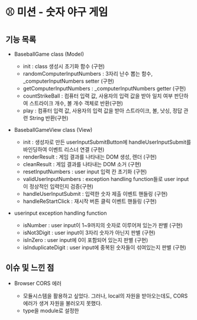 # ⚾ 미션 - 숫자 야구 게임

## 기능 목록

- BaseballGame class (Model)

  - init : class 생성시 초기화 함수 (구현)
  - randomComputerInputNumbers : 3자리 난수 뽑는 함수, \_computerInputNumbers setter (구현)
  - getComputerInputNumbers : \_computerInputNumbers getter (구현)
  - countStrikeBall : 컴퓨터 입력 값, 사용자의 입력 값을 받아 일치 여부 판단하여 스트라이크 개수, 볼 개수 객체로 반환(구현)
  - play : 컴퓨터 입력 값, 사용자의 입력 값을 받아 스트라이크, 볼, 낫싱, 정답 관련 String 반환(구현)
- BaseballGameView class (View)

  - init : 생성자로 만든 userInputSubmitButton에 handleUserInputSubmit를 바인딩하여 이벤트 리스너 연결 (구현)
  - renderResult : 게임 결과를 나타내는 DOM 생성, 렌더 (구현)
  - cleanResult : 게임 결과를 나타내는 DOM 소거 (구현)
  - resetInputNumbers : user input 입력 칸 초기화 (구현)
  - validUserInputNumbers : exception handling function들로 user input이 정상적인 입력인지 검증(구현)
  - handleUserInputSubmit : 입력한 숫자 제출 이벤트 핸들링 (구현)
  - handleReStartClick : 재시작 버튼 클릭 이벤트 핸들링 (구현)
- userinput exception handling function

  - isNumber : user input이 1~9까지의 숫자로 이루어져 있는가 판별 (구현)
  - isNot3Digit : user input이 3자리 숫자가 아닌지 판별 (구현)
  - isInZero : user input에 0이 포함되어 있는지 판별 (구현)
  - isInduplicateDigit : user input에 중복된 숫자들이 섞여있는지 판별 (구현)

## 이슈 및 느낀 점

- Browser CORS 에러
  - 모듈시스템을 활용하고 싶었다. 그러나, local의 자원을 받아오는데도, CORS 에러가 생겨 자원을 불러오지 못했다.
  - type을 module로 설정한 <script> 태그가 포함된 HTML 파일을 로컬에서 로드할 경우 자바스크립트 모듈 보안 요구사항에 따라 CORS 오류가 발생한다.
  - 처음엔, http-server를 설치해 서버를 만들고 그 위에 올려서 해결했으나, 깔끔하게 느껴지지 않았다.
  - 결국, js 번들러 webpack 설치 후 bundle.js를 만든 후 사용하여 해결하였다.
- 숫자야구 내부 기능과 DOM 관련 기능 간 강한 의존성(강결합)
  - 짜다 보니, 처음엔 BaseballGame 클래스에 숫자 야구 내부 기능과 DOM을 관련 기능들이 섞여 있었다.
  - 가독성이 떨어졌고 기능 간 강한 의존성이 발생해 난잡하게 느껴졌다.
  - 일단 내부 기능, DOM 조작 기능별로 함수를 만들어 나누었다. 그런데도 많은 기능, 책임을 져 비대한 함수를 다시 최대한 나누었다.(모듈화)
  - 그리고 class를 나누어 BaseballGame 클래스(Model 역할)에 숫자 야구 내부 기능 함수, BaseballGameView 클래스(View 역할)에 DOM 관련 기능 함수를 두었다.
  - 가독성을 확보하고 의존성을 제거할 수 있었다.
  
- export default의 존재 이유

  - 프로그래밍 요구사항에선, 예시로 주어진 src/index.js에 있는 클래스와 함수에 export default가 붙어있었다.
  - 모듈시스템을 활용하라는 뜻, 나중에 채점할 때 test를 돌리기 위해서가 아닐까 추측을 해보았다.
  - 그러나 프로그래밍 요구사항을 1차 적으로 충족시키는 것이 중요하기에, BaseballGame 클래스는 src/index.js에 두고 나머지 클래스와 유틸 등은 import 해서
    쓰는 것으로 절충하였다.

- 함수와 클래스 모듈화의 어려움

  - 혼자 코딩할 땐 함수 모듈화를 잘 의식하지 못했다.
  - 그러다 과제를 수행하며 관심사 분리, 단일책임 원칙 등 개발 원칙을 신경 쓰게 되었는데, 이를 의식하며 함수와 클래스를 잘 나누기 몹시 어려웠다.
  - 기능 별로 개발하고 commit 하는 개발 방식이 도움이 많이 되었다.
  - 결과물을 봤을 때 관심사, 책임별로 잘 나누어 정리된 코드가 훨씬 좋다는 것을 깨달았다.
  - 자연스럽게 의존성이 제거되고, 현재의 가독성, 미래의 유지보수성과 확장성을 좋게 만들기 때문이다.
  
- 코딩 컨벤션 적용, 읽기 좋은 코드를 만드는 것의 어려움

  - 혼자 코딩할 땐 남이 읽기 좋은 코드를 만들기 쉽지 않았다.
  - 제공된 코딩 컨벤션 가이드이 얼른 이해 가지 않아 여러 번 읽어가며 코딩 컨벤션을 적용했고 가독성이 높아졌다.
  - 그런데도 여전히 안 읽히는 코드가 있었다. 짠다고 짰고 잘 작동하지만 다른 사람이 읽기 어려운 코드들이었다. 코딩 컨벤션이 다루지 않은 부분도 있었다.
  - 내 코드를 주변 지인에게 계속 읽히고 피드백에 따라 리팩토링하였다. 내가 생각지 못한 개선점을 객관적인 관점에서 찾을 수 있었다.
  - 나만 아는 코드를 남들도 알 수 있는 코드로 만들 수 있었고 코드의 가독성이 더욱 좋아졌다.
